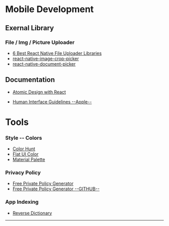 Mobile Development
=======================




Exernal Library
---------------

### File / Img / Picture Uploader

- [6 Best React Native File Uploader Libraries](https://openbase.com/categories/js/best-react-native-file-uploader-libraries)
- [react-native-image-crop-picker](https://github.com/ivpusic/react-native-image-crop-picker)
- [react-native-document-picker](https://github.com/rnmods/react-native-document-picker)

Documentation
--------------


- [Atomic Design with React](https://cheesecakelabs.com/blog/atomic-design-react/)

- [Human Interface Guidelines --Apple--](https://developer.apple.com/design/human-interface-guidelines/ios/overview/themes/)


Tools
=====

### Style -- Colors

- [Color Hunt](https://colorhunt.co)
- [Flat UI Color](https://flatuicolors.com)
- [Material Palette](https://www.materialpalette.com)

### Privacy Policy

- [Free Private Policy Generator](https://app-privacy-policy-generator.nisrulz.com)
- [Free Private Policy Generator --GITHUB--](https://github.com/nisrulz/app-privacy-policy-generator)


### App Indexing

- [Reverse Dictionary](https://reversedictionary.org)


-----------------------------------------------------------------------------------------------------